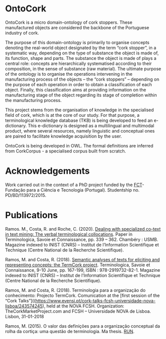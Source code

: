 # OntoCork
OntoCork is a micro domain-ontology of cork stoppers. These manufactured objects are considered the backbone of the Portuguese industry of cork.

The purpose of this domain-ontology is primarily to organise concepts denoting the real-world object designated by the term “cork stopper”, in a systematic way, depending on the type of substance the object is made of, its function, shape and parts. The substance the object is made of plays a central role: concepts are hierarchically systematised according to their composition, in the sense of substance (raw material). The ultimate purpose of the ontology is to organise the operations intervening in the manufacturing process of the objects – the “cork stoppers” – depending on the purpose of each operation in order to obtain a classification of each object. Finally, this classification aims at providing information on the manufacturing stage of the object regarding its stage of completion within the manufacturing process. 

This project stems from the organisation of knowledge in the specialised field of cork, which is at the core of our study. For that purpose, a terminological knowledge database (TKB) is being developed to feed an e-dictionary. This e-dictionary is designed as a multilingual and multimodal product, where several resources, namely linguistic and conceptual ones are paired to facilitate knowledge acquisition by the user.

OntoCork is being developed in OWL. The formal definitions are inferred from CorkCorpus - a specialised corpus built from scratch.

# Acknowledgements
Work carried out in the context of a PhD project funded by the [FCT](https://www.fct.pt/)- Fundação para a Ciência e Tecnologia (Portugal). Studentship no. PD/BD/113972/2015.

# Publications
Ramos. M., Costa, R. and Roche, C. (2020). [Dealing with specialized co-text in text mining: The verbal terminological collocations](https://hal.archives-ouvertes.fr/hal-02140064). Paper in Terminologica, Savoie et Connaissance, pp. 339 – 362. Chambéry : USMB. Magazine indexed to INIST (CNRS) – Institut de l’Information Scientifique et Technique (Centre National de la Recherche Scientifique).

Ramos, M. and Costa, R. (2018). [Semantic analyses of texts for eliciting and representing concepts: the TermCork project](https://hal.archives-ouvertes.fr/hal-02140061). Terminologica, Savoie et Connaissance, 9-10 June, pp. 167-199, ISBN : 978-2919732-82-1. Magazine indexed to INIST (CNRS) – Institut de l’Information Scientifique et Technique (Centre National de la Recherche Scientifique).

Ramos, M. and Costa, R. (2018). Terminologia para a organização do conhecimento: Projecto TermCork. Comunication at the [first session of the “Cork Talks”]((https://www.evensi.pt/cork-talks-fcsh-universidade-nova-lisboa/243574245), held at the NOVA FCSH. Organization:  TheCorkMarketProject.com and FCSH – Universidade NOVA de Lisboa.
Lisbon, 31-01-2018

Ramos, M. (2015). O valor das definições para a organização conceptual da rolha da cortiça: uma questão de terminologia. Ma thesis. [RUN](https://run.unl.pt/handle/10362/19582).
